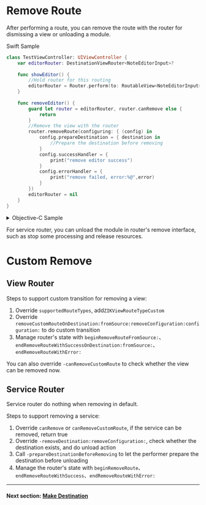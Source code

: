 # Remove Route

After performing a route, you can remove the route with the router for dismissing a view or unloading a module.

Swift Sample

```swift
class TestViewController: UIViewController {
    var editorRouter: DestinationViewRouter<NoteEditorInput>?
    
    func showEditor() {
        //Hold router for this routing
        editorRouter = Router.perform(to: RoutableView<NoteEditorInput>(), path: .push(from: self))
    }
    
    func removeEditor() {
        guard let router = editorRouter, router.canRemove else {
            return
        }
        //Remove the view with the router
        router.removeRoute(configuring: { (config) in
            config.prepareDestination = { destination in
                //Prepare the destination before removing
            }
            config.successHandler = {
                print("remove editor success")
            }
            config.errorHandler = {
                print("remove failed, error:%@",error)
            }
        })
        editorRouter = nil
    }
}
```

<details><summary>Objective-C Sample</summary>

```objectivec
@interface TestViewController()
@property (nonatomic, strong) ZIKViewRouter *editorRouter;
@end
@implementation TestViewController: UIViewController

- (void)showEditor {
  self.editorRouter = [ZIKRouterToView(NoteEditorInput) performPath:ZIKViewRoutePath.pushFrom(self)];
}

- (void)removeEditor {
  if ([self.editorRouter canRemove] == NO) {
      return;
  }
  [self.editorRouter removeRouteWithSuccessHandler:^{
      NSLog(@"remove editor success");
  } errorHandler:^(ZIKRouteAction routeAction, NSError *error) {
      NSLog(@"remove failed, error:%@",error);
  }];
  self.editorRouter = nil
}

@end
```

</details>

For service router, you can unload the module in router's remove interface, such as stop some processing and release resources.

# Custom Remove

## View Router

Steps to support custom transition for removing a view:

1. Override `supportedRouteTypes`, add`ZIKViewRouteTypeCustom`
2. Override `removeCustomRouteOnDestination:fromSource:removeConfiguration:configuration:` to do custom transition
3. Manage router's state with `beginRemoveRouteFromSource:`、`endRemoveRouteWithSuccessOnDestination:fromSource:`、`endRemoveRouteWithError:`

You can also override `-canRemoveCustomRoute` to check whether the view can be removed now.

## Service Router

Service router do nothing when removing in default.

Steps to support removing a service:

1. Override `canRemove` or `canRemoveCustomRoute`, if the service can be removed, return true
2. Override `-removeDestination:removeConfiguration:`, check whether the destination exists, and do unload action
3. Call `-prepareDestinationBeforeRemoving` to let the performer prepare the destination before unloading
4. Manage the router's state with `beginRemoveRoute`、`endRemoveRouteWithSuccess`、`endRemoveRouteWithError:`

---
#### Next section: [Make Destination](MakeDestination.md)